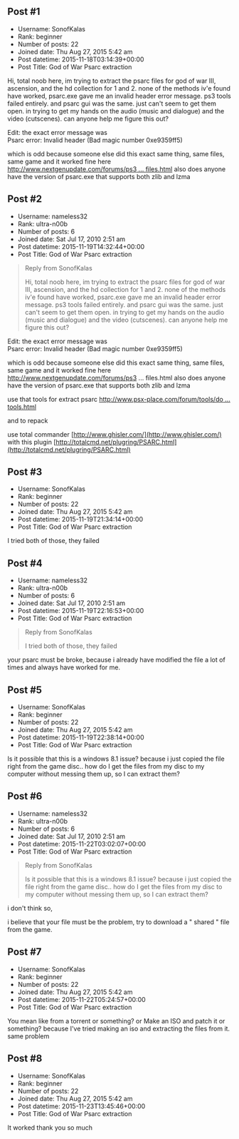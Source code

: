 ## Post #1
- Username: SonofKalas
- Rank: beginner
- Number of posts: 22
- Joined date: Thu Aug 27, 2015 5:42 am
- Post datetime: 2015-11-18T03:14:39+00:00
- Post Title: God of War Psarc extraction

Hi, total noob here, im trying to extract the psarc files for god of war III, ascension, and the hd collection for 1 and 2. none of the methods iv'e found have worked, psarc.exe gave me an invalid header error message. ps3 tools failed entirely. and psarc gui was the same. just can't seem to get them open. in trying to get my hands on the audio (music and dialogue) and the video (cutscenes).
can anyone help me figure this out?

Edit: the exact error message was  
Psarc error: Invalid header (Bad magic number 0xe9359ff5)

which is odd because someone else did this exact same thing, same files, same game and it worked fine here
[http://www.nextgenupdate.com/forums/ps3 ... files.html](http://www.nextgenupdate.com/forums/ps3-cheats-customization/675055-how-properly-use-psarc-exe-external-backups-4-gb-files.html)
also does anyone have the  version of psarc.exe that supports both zlib and lzma
## Post #2
- Username: nameless32
- Rank: ultra-n00b
- Number of posts: 6
- Joined date: Sat Jul 17, 2010 2:51 am
- Post datetime: 2015-11-19T14:32:44+00:00
- Post Title: God of War Psarc extraction

> Reply from SonofKalas
>
> Hi, total noob here, im trying to extract the psarc files for god of war III, ascension, and the hd collection for 1 and 2. none of the methods iv'e found have worked, psarc.exe gave me an invalid header error message. ps3 tools failed entirely. and psarc gui was the same. just can't seem to get them open. in trying to get my hands on the audio (music and dialogue) and the video (cutscenes).
can anyone help me figure this out?

Edit: the exact error message was  
Psarc error: Invalid header (Bad magic number 0xe9359ff5)

which is odd because someone else did this exact same thing, same files, same game and it worked fine here
http://www.nextgenupdate.com/forums/ps3 ... files.html
also does anyone have the  version of psarc.exe that supports both zlib and lzma

use that tools for extract psarc
[http://www.psx-place.com/forum/tools/do ... tools.html](http://www.psx-place.com/forum/tools/download-239-ps3-tool-collection-v2-7-38-50-tools.html)

and to repack

use total commander [http://www.ghisler.com/](http://www.ghisler.com/)
with this plugin
[http://totalcmd.net/plugring/PSARC.html](http://totalcmd.net/plugring/PSARC.html)
## Post #3
- Username: SonofKalas
- Rank: beginner
- Number of posts: 22
- Joined date: Thu Aug 27, 2015 5:42 am
- Post datetime: 2015-11-19T21:34:14+00:00
- Post Title: God of War Psarc extraction

I tried both of those, they failed
## Post #4
- Username: nameless32
- Rank: ultra-n00b
- Number of posts: 6
- Joined date: Sat Jul 17, 2010 2:51 am
- Post datetime: 2015-11-19T22:16:53+00:00
- Post Title: God of War Psarc extraction

> Reply from SonofKalas
>
> I tried both of those, they failed

your psarc must be broke, because i already have modified the file a lot of times and always have worked for me.
## Post #5
- Username: SonofKalas
- Rank: beginner
- Number of posts: 22
- Joined date: Thu Aug 27, 2015 5:42 am
- Post datetime: 2015-11-19T22:38:14+00:00
- Post Title: God of War Psarc extraction

Is it possible that this is a windows 8.1 issue? because i just copied the file right from the game disc..
how do I get the files from my disc to my computer without messing them up, so I can extract them?
## Post #6
- Username: nameless32
- Rank: ultra-n00b
- Number of posts: 6
- Joined date: Sat Jul 17, 2010 2:51 am
- Post datetime: 2015-11-22T03:02:07+00:00
- Post Title: God of War Psarc extraction

> Reply from SonofKalas
>
> Is it possible that this is a windows 8.1 issue? because i just copied the file right from the game disc..
how do I get the files from my disc to my computer without messing them up, so I can extract them?

i don't think so, 

i believe that your file must be the problem, 
try to download a " shared " file from the game.
## Post #7
- Username: SonofKalas
- Rank: beginner
- Number of posts: 22
- Joined date: Thu Aug 27, 2015 5:42 am
- Post datetime: 2015-11-22T05:24:57+00:00
- Post Title: God of War Psarc extraction

You mean like from a torrent or something?
or Make an ISO and patch it or something?
because I've tried making an iso and extracting the files from it. same problem
## Post #8
- Username: SonofKalas
- Rank: beginner
- Number of posts: 22
- Joined date: Thu Aug 27, 2015 5:42 am
- Post datetime: 2015-11-23T13:45:46+00:00
- Post Title: God of War Psarc extraction

It worked thank you so much
